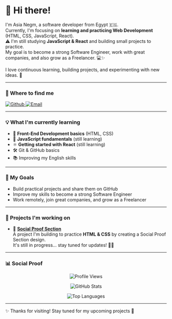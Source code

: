 # 👋 Hi there!

I'm Asia Negm, a software developer from Egypt 🇪🇬.  
Currently, I'm focusing on **learning and practicing Web Development** (HTML, CSS, JavaScript, React).  
⚠️ I'm still studying **JavaScript & React** and building small projects to practice.  
My goal is to become a strong Software Engineer, work with great companies, and also grow as a Freelancer. 💻✨  

I love continuous learning, building projects, and experimenting with new ideas. 🚀  

---

### 📌 Where to find me
<p>
  <a href="https://github.com/asia-negm" target="_blank">
    <img alt="Github" src="https://img.shields.io/badge/GitHub-%2312100E.svg?&style=for-the-badge&logo=Github&logoColor=white" />
  </a>
  <!-- Add your LinkedIn here later when it's ready -->
  <a href="mailto:asiadeen23@gmail.com">
    <img alt="Email" src="https://img.shields.io/badge/Email-%23D14836.svg?&style=for-the-badge&logo=gmail&logoColor=white" />
  </a>
</p>

---

### 💡 What I'm currently learning
- 🚀 **Front-End Development basics** (HTML, CSS)  
- 📘 **JavaScript fundamentals** (still learning)  
- ⚛️ **Getting started with React** (still learning)  
- 🛠️ Git & GitHub basics  
- 📚 Improving my English skills  

---

### 🎯 My Goals
- Build practical projects and share them on GitHub  
- Improve my skills to become a strong Software Engineer  
- Work remotely, join great companies, and grow as a Freelancer  

---

### 🚧 Projects I'm working on
- 🌟 **[Social Proof Section](https://github.com/asia-negm/social-proof-section)**  
  A project I'm building to practice **HTML & CSS** by creating a Social Proof Section design.  
  It's still in progress... stay tuned for updates! 🔧✨  

---

### 📊 Social Proof
<p align="center">
  <img src="https://komarev.com/ghpvc/?username=asia-negm&label=Profile%20Views&color=blue&style=flat" alt="Profile Views" />
</p>

<p align="center">
  <img src="https://github-readme-stats.vercel.app/api?username=asia-negm&show_icons=true&theme=tokyonight" alt="GitHub Stats" />
</p>

<p align="center">
  <img src="https://github-readme-stats.vercel.app/api/top-langs/?username=asia-negm&layout=compact&theme=tokyonight" alt="Top Languages" />
</p>

---

✨ Thanks for visiting! Stay tuned for my upcoming projects 🙌

